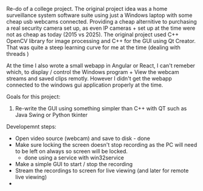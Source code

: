 Re-do of a college project.
The original project idea was a home surveillance system software suite using just a Windows laptop with some cheap usb webcams connected.
Providing a cheap alternitive to purchasing a real security camera set up, as even IP cameras + set up at the time were not as cheap as today (2015 vs 2025).
The original project used C++ OpenCV library for image processing and C++ for the GUI using Qt Creator.
That was quite a steep learning curve for me at the time (dealing with threads )

At the time I also wrote a small webapp in Angular or React, I can't remeber which, to display / control the Windows program + View the webcam streams and saved clips remotly.
However I didn't get the  webapp connected to the windows gui application properly at the time.

Goals for this project:
1. Re-write the GUI using something simpler than C++ with QT such as Java Swing or Python tkinter

Developemnt steps:
 - Open video source (webcam) and save to disk - done
 - Make sure locking the screen doesn't stop recording as the PC will need to be left on always so screen will be locked.
    - done using a service with win32service
 - Make a simple GUI to start / stop the recording
 - Stream the recordings to screen for live viewing (and later for remote live viewing)
 - 
